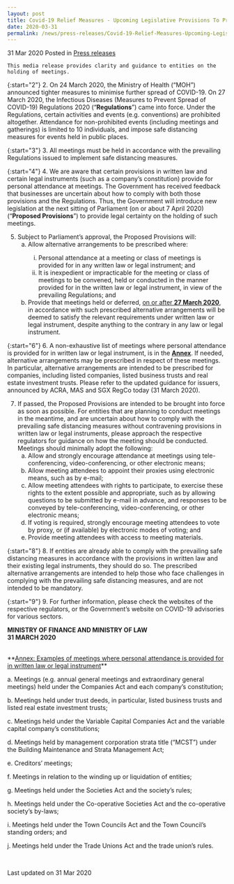 ```yaml
---
layout: post
title: Covid-19 Relief Measures - Upcoming Legislative Provisions To Provide Legal Certainty On Holding Of Meetings
date: 2020-03-31
permalink: /news/press-releases/Covid-19-Relief-Measures-Upcoming-Legislative-Provisions-To-Provide-Legal-Certainty-On-Holding-Of-Meetings
---
```


31 Mar 2020 Posted in [Press releases](/news/press-releases)

    This media release provides clarity and guidance to entities on the holding of meetings.

{:start="2"}
2.	On 24 March 2020, the Ministry of Health (“MOH”) announced tighter measures to minimise further spread of COVID-19. On 27 March 2020, the Infectious Diseases (Measures to Prevent Spread of COVID-19) Regulations 2020 (“**Regulations**”) came into force. Under the Regulations, certain activities and events (e.g. conventions) are prohibited altogether.  Attendance for non-prohibited events (including meetings and gatherings) is limited to 10 individuals, and impose safe distancing measures for events held in public places.

{:start="3"}
3.	All meetings must be held in accordance with the prevailing Regulations issued to implement safe distancing measures.

{:start="4"}
4.	We are aware that certain provisions in written law and certain legal instruments (such as a company’s constitution) provide for personal attendance at meetings. The Government has received feedback that businesses are uncertain about how to comply with both those provisions and the Regulations. Thus, the Government will introduce new legislation at the next sitting of Parliament (on or about 7 April 2020) (“**Proposed Provisions**”) to provide legal certainty on the holding of such meetings.

<ol start="5">
<li>  Subject to Parliament’s approval, the Proposed Provisions will:

<ol style="list-style-type: lower-alpha">
<li>  Allow alternative arrangements to be prescribed where:</li>
<ol style="list-style-type: lower-roman">
<li>  Personal attendance at a meeting or class of meetings is provided for in any written law or legal instrument; and</li>  
<li>  It is inexpedient or impracticable for the meeting or class of meetings to be convened, held or conducted in the manner provided for in the written law or legal instrument, in view of the prevailing Regulations; and</li>  
</ol>
  <li>  Provide that meetings held or deferred, <u>on or after <b>27 March 2020</b></u>, in accordance with such prescribed alternative arrangements will be deemed to satisfy the relevant requirements under written law or legal instrument, despite anything to the contrary in any law or legal instrument.</li>
</ol>
  
</li>  
</ol>

{:start="6"}
6.	A non-exhaustive list of meetings where personal attendance is provided for in written law or legal instrument, is in the <b><u>Annex</u></b>. If needed, alternative arrangements may be prescribed in respect of these meetings. In particular, alternative arrangements are intended to be prescribed for companies, including listed companies, listed business trusts and real estate investment trusts. Please refer to the updated guidance for issuers, announced by ACRA, MAS and SGX RegCo today (31 March 2020).

<ol start="7">
<li>  If passed, the Proposed Provisions are intended to be brought into force as soon as possible. For entities that are planning to conduct meetings in the meantime,  and are uncertain about how to comply with the prevailing safe distancing measures without contravening provisions in written law or legal instruments, please approach the respective regulators for guidance on how the meeting should be conducted.  Meetings should minimally adopt the following:

<ol style="list-style-type: lower-alpha">
<li>  Allow and strongly encourage attendance at meetings using tele-conferencing, video-conferencing, or other electronic means;</li>
<li>  Allow meeting attendees to appoint their proxies using electronic means, such as by e-mail;</li>
<li>  Allow meeting attendees with rights to participate, to exercise these rights to the extent possible and appropriate, such as by allowing questions to be submitted by e-mail in advance, and responses to be conveyed by tele-conferencing, video-conferencing, or other electronic means;</li>
<li>  If voting is required, strongly encourage meeting attendees to vote by proxy, or (if available) by electronic modes of voting; and</li>
<li>  Provide meeting attendees with access to meeting materials.</li>
</ol>
  
</li>  
</ol>

{:start="8"}
8.	If entities are already able to comply with the prevailing safe distancing measures in accordance with the provisions in written law and their existing legal instruments, they should do so. The prescribed alternative arrangements are intended to help those who face challenges in complying with the prevailing safe distancing measures, and are not intended to be mandatory.

{:start="9"}
9.	For further information, please check the websites of the respective regulators, or the Government’s website on COVID-19 advisories for various sectors.

<b>MINISTRY OF FINANCE AND MINISTRY OF LAW</b>
<br>
<b>31 MARCH 2020</b>

<br>
**<u>Annex: Examples of meetings where personal attendance is provided for in written law or legal instrument</u>**

a.	Meetings (e.g. annual general meetings and extraordinary general meetings) held under the Companies Act and each company’s constitution;

b.	Meetings held under trust deeds, in particular, listed business trusts and listed real estate investment trusts;

c.	Meetings held under the Variable Capital Companies Act and the variable capital company’s constitutions;

d.	Meetings held by management corporation strata title (“MCST”) under the Building Maintenance and Strata Management Act;

e.	Creditors’ meetings;

f.	Meetings in relation to the winding up or liquidation of entities;

g.	Meetings held under the Societies Act and the society’s rules;

h.	Meetings held under the Co-operative Societies Act and the co-operative society’s by-laws;

i.	Meetings held under the Town Councils Act and the Town Council’s standing orders; and

j.	Meetings held under the Trade Unions Act and the trade union’s rules.

<br>
<p class="right-side-updated">Last updated on 31 Mar 2020</p>
